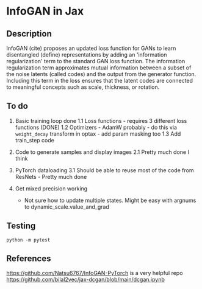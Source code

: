 # InfoGAN in Jax

## Description

InfoGAN (cite) proposes an updated loss function for GANs to learn disentangled (define) representations by adding an 'information regularization' term to the standard GAN loss function. The information regularization term approximates mutual information between a subset of the noise latents (called codes) and the output from the generator function. Including this term in the loss ensures that the latent codes are connected to meaningful concepts such as scale, thickness, or rotation. 

## To do

1. Basic training loop done
    1.1 Loss functions - requires 3 different loss functions (DONE)
    1.2 Optimizers - AdamW probably - do this via ```weight_decay``` transform in optax - add param masking too
    1.3 Add train_step code 

2. Code to generate samples and display images 
    2.1 Pretty much done I think

3. PyTorch dataloading
    3.1 Should be able to reuse most of the code from ResNets - Pretty much done

4. Get mixed precision working 
    - Not sure how to update multiple states. Might be easy with argnums to dynamic_scale.value_and_grad

## Testing
```
python -m pytest
```

## References

https://github.com/Natsu6767/InfoGAN-PyTorch is a very helpful repo 
https://github.com/bilal2vec/jax-dcgan/blob/main/dcgan.ipynb